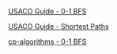 [USACO Guide - 0-1 BFS](https://usaco.guide/gold/unweighted-shortest-paths?lang=cpp)

[USACO Guide - Shortest Paths](https://usaco.guide/gold/shortest-paths?lang=cpp)

[cp-algorithms - 0-1 BFS](https://cp-algorithms.com/graph/01_bfs.html)